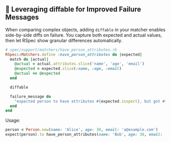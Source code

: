 ## 📝 Leveraging diffable for Improved Failure Messages

When comparing complex objects, adding `diffable` in your matcher enables side-by-side diffs on failure. You capture both expected and actual values, then let RSpec show granular differences automatically.

```ruby
# spec/support/matchers/have_person_attributes.rb
RSpec::Matchers.define :have_person_attributes do |expected|
  match do |actual|
    @actual = actual.attributes.slice('name', 'age', 'email')
    @expected = expected.slice(:name, :age, :email)
    @actual == @expected
  end

  diffable

  failure_message do
    "expected person to have attributes #{expected.inspect}, but got #{@actual.inspect}"
  end
end
```

Usage:

```ruby
person = Person.new(name: 'Alice', age: 30, email: 'a@example.com')
expect(person).to have_person_attributes(name: 'Bob', age: 30, email: 'a@example.com')
```